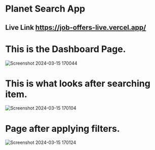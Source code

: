 # Planet Search App

## Live Link  <a>https://job-offers-live.vercel.app/<a/>

# This is the Dashboard Page.
![Screenshot 2024-03-15 170044](https://github.com/ak8459/JobOffers.live/assets/87300147/a5f3a298-090f-4b66-98a9-2d545f50afdb)
# This is what looks after searching item.
![Screenshot 2024-03-15 170104](https://github.com/ak8459/JobOffers.live/assets/87300147/b8eccc6f-5ff0-460d-aee9-07c1373ae056)
# Page after applying filters.
![Screenshot 2024-03-15 170124](https://github.com/ak8459/JobOffers.live/assets/87300147/85e9fe26-d00f-4c57-b23f-6a59ff3a139b)

